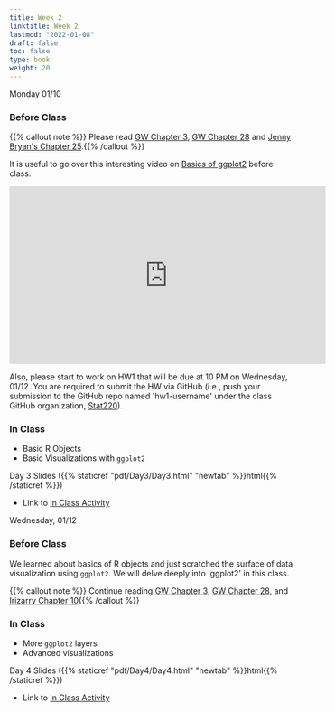 ```yaml
---
title: Week 2 
linktitle: Week 2
lastmod: "2022-01-08"
draft: false  
toc: false  
type: book  
weight: 20
---
```


Monday 01/10

### Before Class

{{% callout note %}}
Please read [GW Chapter 3](https://r4ds.had.co.nz/data-visualisation.html#introduction-1), [GW Chapter 28](https://r4ds.had.co.nz/graphics-for-communication.html) and [Jenny Bryan's Chapter 25](https://stat545.com/colors.html).{{% /callout %}}


It is useful to go over this interesting video on [Basics of ggplot2](https://www.youtube.com/watch?v=FdVy57oGJuc) before class.

<iframe width="560" height="315" src="https://www.youtube.com/embed/FdVy57oGJuc?start=43" title="YouTube video player" frameborder="0" allow="accelerometer; autoplay; clipboard-write; encrypted-media; gyroscope; picture-in-picture" allowfullscreen></iframe>

Also, please start to work on HW1 that will be due at 10 PM on Wednesday, 01/12. You are required to submit the HW via GitHub (i.e., push your submission to the GitHub repo named 'hw1-username' under the class GitHub organization, [Stat220](https://github.com/orgs/stat220/)). 

### In Class

- Basic R Objects
- Basic Visualizations with `ggplot2`

Day 3 Slides ({{% staticref "pdf/Day3/Day3.html" "newtab" %}}html{{% /staticref %}})

- Link to [In Class Activity](https://github.com/stat220/02-DataObj_Viz_Activity) 

Wednesday, 01/12

### Before Class

We learned about basics of R objects and just scratched the surface of data visualization using `ggplot2`. We will delve deeply into 'ggplot2' in this class. 

{{% callout note %}}
Continue reading [GW Chapter 3](https://r4ds.had.co.nz/data-visualisation.html#introduction-1), [GW Chapter 28](https://r4ds.had.co.nz/graphics-for-communication.html), and [Irizarry Chapter 10](https://rafalab.github.io/dsbook/data-visualization-principles.html){{% /callout %}}


### In Class

- More `ggplot2` layers
- Advanced visualizations

Day 4 Slides ({{% staticref "pdf/Day4/Day4.html" "newtab" %}}html{{% /staticref %}})

- Link to [In Class Activity](https://github.com/stat220/03-visualization-activity) 
